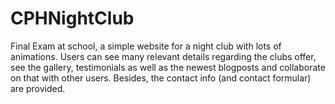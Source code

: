 # CPHNightClub
Final Exam at school, a simple website for a night club with lots of animations.
Users can see many relevant details regarding the clubs offer, see the gallery, testimonials as well as the newest blogposts and collaborate on that with other users.
Besides, the contact info (and contact formular) are provided.
